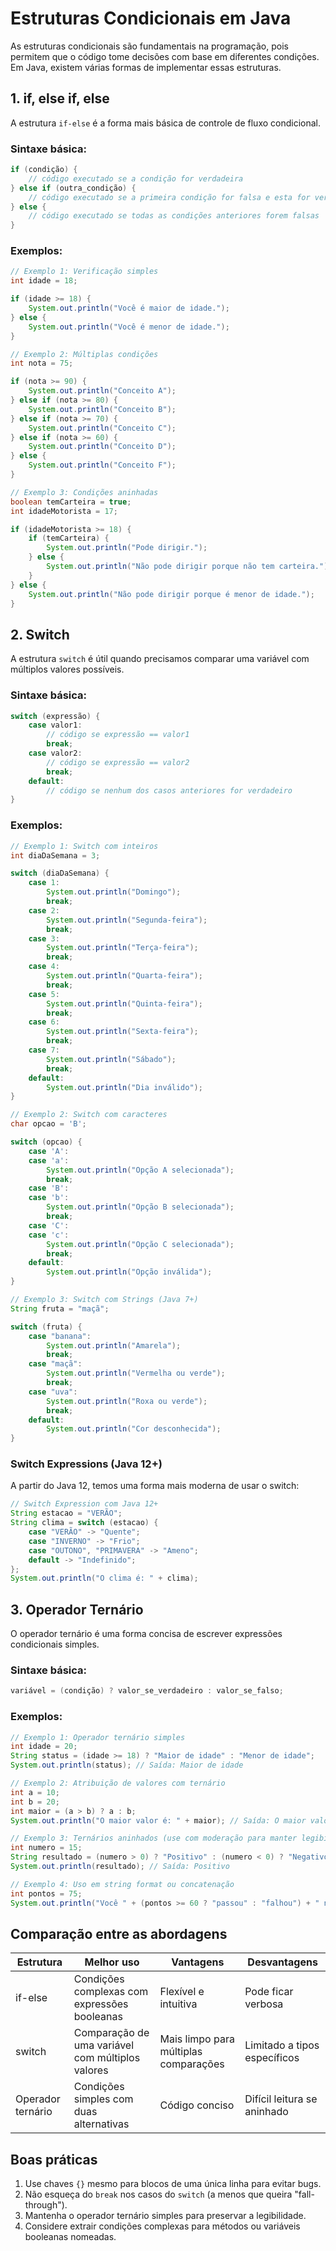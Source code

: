 # Estruturas Condicionais em Java

As estruturas condicionais são fundamentais na programação, pois permitem que o código tome decisões com base em diferentes condições. Em Java, existem várias formas de implementar essas estruturas.

## 1. if, else if, else

A estrutura `if-else` é a forma mais básica de controle de fluxo condicional.

### Sintaxe básica:

```java
if (condição) {
    // código executado se a condição for verdadeira
} else if (outra_condição) {
    // código executado se a primeira condição for falsa e esta for verdadeira
} else {
    // código executado se todas as condições anteriores forem falsas
}
```

### Exemplos:

```java
// Exemplo 1: Verificação simples
int idade = 18;

if (idade >= 18) {
    System.out.println("Você é maior de idade.");
} else {
    System.out.println("Você é menor de idade.");
}

// Exemplo 2: Múltiplas condições
int nota = 75;

if (nota >= 90) {
    System.out.println("Conceito A");
} else if (nota >= 80) {
    System.out.println("Conceito B");
} else if (nota >= 70) {
    System.out.println("Conceito C");
} else if (nota >= 60) {
    System.out.println("Conceito D");
} else {
    System.out.println("Conceito F");
}

// Exemplo 3: Condições aninhadas
boolean temCarteira = true;
int idadeMotorista = 17;

if (idadeMotorista >= 18) {
    if (temCarteira) {
        System.out.println("Pode dirigir.");
    } else {
        System.out.println("Não pode dirigir porque não tem carteira.");
    }
} else {
    System.out.println("Não pode dirigir porque é menor de idade.");
}
```

## 2. Switch

A estrutura `switch` é útil quando precisamos comparar uma variável com múltiplos valores possíveis.

### Sintaxe básica:

```java
switch (expressão) {
    case valor1:
        // código se expressão == valor1
        break;
    case valor2:
        // código se expressão == valor2
        break;
    default:
        // código se nenhum dos casos anteriores for verdadeiro
}
```

### Exemplos:

```java
// Exemplo 1: Switch com inteiros
int diaDaSemana = 3;

switch (diaDaSemana) {
    case 1:
        System.out.println("Domingo");
        break;
    case 2:
        System.out.println("Segunda-feira");
        break;
    case 3:
        System.out.println("Terça-feira");
        break;
    case 4:
        System.out.println("Quarta-feira");
        break;
    case 5:
        System.out.println("Quinta-feira");
        break;
    case 6:
        System.out.println("Sexta-feira");
        break;
    case 7:
        System.out.println("Sábado");
        break;
    default:
        System.out.println("Dia inválido");
}

// Exemplo 2: Switch com caracteres
char opcao = 'B';

switch (opcao) {
    case 'A':
    case 'a':
        System.out.println("Opção A selecionada");
        break;
    case 'B':
    case 'b':
        System.out.println("Opção B selecionada");
        break;
    case 'C':
    case 'c':
        System.out.println("Opção C selecionada");
        break;
    default:
        System.out.println("Opção inválida");
}

// Exemplo 3: Switch com Strings (Java 7+)
String fruta = "maçã";

switch (fruta) {
    case "banana":
        System.out.println("Amarela");
        break;
    case "maçã":
        System.out.println("Vermelha ou verde");
        break;
    case "uva":
        System.out.println("Roxa ou verde");
        break;
    default:
        System.out.println("Cor desconhecida");
}
```

### Switch Expressions (Java 12+)

A partir do Java 12, temos uma forma mais moderna de usar o switch:

```java
// Switch Expression com Java 12+
String estacao = "VERÃO";
String clima = switch (estacao) {
    case "VERÃO" -> "Quente";
    case "INVERNO" -> "Frio";
    case "OUTONO", "PRIMAVERA" -> "Ameno";
    default -> "Indefinido";
};
System.out.println("O clima é: " + clima);
```

## 3. Operador Ternário

O operador ternário é uma forma concisa de escrever expressões condicionais simples.

### Sintaxe básica:

```java
variável = (condição) ? valor_se_verdadeiro : valor_se_falso;
```

### Exemplos:

```java
// Exemplo 1: Operador ternário simples
int idade = 20;
String status = (idade >= 18) ? "Maior de idade" : "Menor de idade";
System.out.println(status); // Saída: Maior de idade

// Exemplo 2: Atribuição de valores com ternário
int a = 10;
int b = 20;
int maior = (a > b) ? a : b;
System.out.println("O maior valor é: " + maior); // Saída: O maior valor é: 20

// Exemplo 3: Ternários aninhados (use com moderação para manter legibilidade)
int numero = 15;
String resultado = (numero > 0) ? "Positivo" : (numero < 0) ? "Negativo" : "Zero";
System.out.println(resultado); // Saída: Positivo

// Exemplo 4: Uso em string format ou concatenação
int pontos = 75;
System.out.println("Você " + (pontos >= 60 ? "passou" : "falhou") + " no teste.");
```

## Comparação entre as abordagens

| Estrutura | Melhor uso | Vantagens | Desvantagens |
|-----------|------------|-----------|--------------|
| if-else | Condições complexas com expressões booleanas | Flexível e intuitiva | Pode ficar verbosa |
| switch | Comparação de uma variável com múltiplos valores | Mais limpo para múltiplas comparações | Limitado a tipos específicos |
| Operador ternário | Condições simples com duas alternativas | Código conciso | Difícil leitura se aninhado |

## Boas práticas

1. Use chaves `{}` mesmo para blocos de uma única linha para evitar bugs.
2. Não esqueça do `break` nos casos do `switch` (a menos que queira "fall-through").
3. Mantenha o operador ternário simples para preservar a legibilidade.
4. Considere extrair condições complexas para métodos ou variáveis booleanas nomeadas.